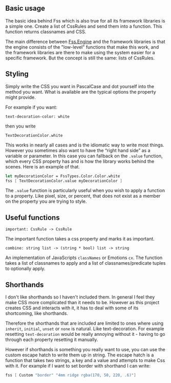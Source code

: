 ## Basic usage

The basic idea behind Fss which is also true for all its framework libraries is a simple one.
Create a list of CssRules and send them into a function. This function returns classnames and CSS.

The main difference between [Fss.Engine](LINK) and the framework libraries is that the engine consists of the "low-level" functions that make this work, and the framework libraries are there to make using the system easier for a specific framework.
But the concept is still the same: lists of CssRules.

## Styling

Simply write the CSS you want in PascalCase and dot yourself into the method you want.
What is available are the typical options the property might provide.

For example if you want:
```
text-decoration-color: white
```
then you write
```
TextDecorationColor.white
```

This works in nearly all cases and is the idiomatic way to write most things.
However you sometimes also want to have the “right hand side” as a variable or parameter.
In this case you can fallback on the `.value` function, which every CSS property has and is how the library works behind the scenes.
Here is an example of that.

```fsharp
let myDecorationColor = FssTypes.Color.Color.white
fss [ TextDecorationColor.value myDecorationColor ]
```

The `.value` function is particularly useful when you wish to apply a function to a property. Like pixel, size, or percent, that does not exist as a member on the property you are trying to style.

## Useful functions

`important: CssRule -> CssRule`

The important function takes a css property and marks it as important.

`combine: string list -> (string * bool) list -> string`

An implementation of JavaScripts `classNames` or Emotions `cx`.
The function takes a list of classnames to apply and a list of classnames/predicate tuples to optionally apply.

## Shorthands

I don't like shorthands so I haven't included them. In general I feel they make CSS more complicated than it needs to be.
However as this project creates CSS and interacts with it, it has to deal with some of its shortcoming, like shorthands.

Therefore the shorthands that are included are limited to ones where using `inherit`, `initial`, `unset` or `none` is natural. Like text-decoration.
For example resetting `text-decoration` would be  really annoying without it - having to go through each property resetting it manually.

However if shorthands is something you really want to use, you can use the custom escape hatch to write them up in string.
The escape hatch is a function that takes two strings, a key and a value and attempts to make Css with it.
For example if I want to set border with shorthand I can write:

```fsharp
fss [ Custom "border" "4mm ridge rgba(170, 50, 220, .6)"]
```

<example/>
